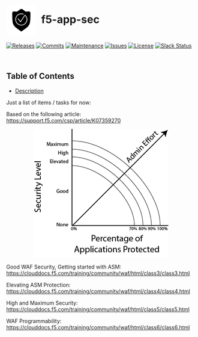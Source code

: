 # <img align="center" src="img/awaf.svg" height="80">&nbsp;&nbsp;f5-app-sec
[![Releases](https://img.shields.io/github/release/ArtiomL/f5-app-sec.svg)](https://github.com/ArtiomL/f5-app-sec/releases)
[![Commits](https://img.shields.io/github/commits-since/ArtiomL/f5-app-sec/v1.0.0.svg?label=commits%20since)](https://github.com/ArtiomL/f5-app-sec/commits/master)
[![Maintenance](https://img.shields.io/maintenance/yes/2018.svg)](https://github.com/ArtiomL/f5-app-sec/graphs/code-frequency)
[![Issues](https://img.shields.io/github/issues/ArtiomL/f5-app-sec.svg)](https://github.com/ArtiomL/f5-app-sec/issues)
[![License](https://img.shields.io/badge/license-MIT-blue.svg)](/LICENSE)
[![Slack Status](https://f5cloudsolutions.herokuapp.com/badge.svg)](https://f5cloudsolutions.herokuapp.com)

&nbsp;&nbsp;

## Table of Contents
- [Description](#description)


Just a list of items / tasks for now:  

Based on the following article:  
https://support.f5.com/csp/article/K07359270

<p align="center"><img src="img/diagram.png"></p>


Good WAF Security, Getting started with ASM:  
https://clouddocs.f5.com/training/community/waf/html/class3/class3.html

Elevating ASM Protection:  
https://clouddocs.f5.com/training/community/waf/html/class4/class4.html

High and Maximum Security:  
https://clouddocs.f5.com/training/community/waf/html/class5/class5.html

WAF Programmability:  
https://clouddocs.f5.com/training/community/waf/html/class6/class6.html


